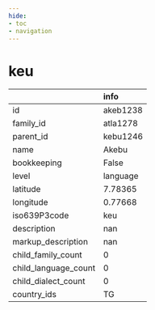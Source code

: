 ```yaml
---
hide:
- toc
- navigation
---
```

# keu
|                      | info     |
|:---------------------|:---------|
| id                   | akeb1238 |
| family_id            | atla1278 |
| parent_id            | kebu1246 |
| name                 | Akebu    |
| bookkeeping          | False    |
| level                | language |
| latitude             | 7.78365  |
| longitude            | 0.77668  |
| iso639P3code         | keu      |
| description          | nan      |
| markup_description   | nan      |
| child_family_count   | 0        |
| child_language_count | 0        |
| child_dialect_count  | 0        |
| country_ids          | TG       |